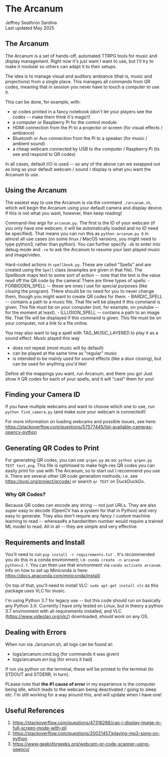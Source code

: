 # The Arcanum
Jeffrey Seathrún Sardina<br>
Last updated May 2025


## The Arcanum
The Arcanum is a set of hands-off, automated TTRPG tools for music and display management. Right now it's just want I want to use, but I'll try to make it modular so others can adapt it to their setups.

The idea is to manage visual and auditory ambiance (that is, music and projections) from a single place. This manages all commands from QR codes, meaning that in session you never have to touch a computer to use it.

This can be done, for example, with:
- qr codes printed in a fancy notebook (don't let your players see the codes -- make them think it's magic!)
- a computer or Raspberry Pi for the control module
- HDMI connection from the Pi to a projector or screen (for visual effects / ambiance)
- Bluetooth or Aux connection from the Pi to a speaker (for music / ambient sound)
- a cheap webcam connected by USB to the computer / Raspberry Pi (to see and respond to QR codes)

In all cases, default I/O is used -- so any of the above can we swapped out as long as your default webcam / sound / display is what you want the Arcanum to use.


## Using the Arcanum
The easiest way to use the Arcanum is via the command `./arcanum.sh`, which will begin the Arcanum using your default camera and display device. If this is not what you want, however, then keep reading!

Command-line args for `arcanum.py`. The first is the ID of your webcam (if you only have one webcam, it will be automatically loaded and no ID need be specified). That means you can run this as `python arcanum.py 0` in almost all use cases (on some linux / MacOS versions, you might need to type python3, rather than python). You can further specify `-db` to enter into debug mode and `-re` to ask the Arcanum to resume your last-played music and image/video.

Hard-coded actions in `spellbook.py`. These are called "Spells" and are created using the `Spell` class (examples are given in that file). The Spellbook maps text to some sort of action -- note that the text is the value read off the QR code by the camera! There are three types of spells: 
    - FORBIDDEN_SPELL -- these are ones I use for special purposes (like closing the program). THere should be no need for you to never change them, though you might want to create QR codes for them.
    - BARDIC_SPELL -- contains a path to a music file. That file will be played if this command is given. This file must be on your computer (not, for example, on youtube -- for the moment at least).
    - ILLUSION_SPELL -- contains a path to an image file. That file will be displayed if this command is given. This file must be on your computer, not a link to a file online.

You may also want to tag a spell with TAG_MUSIC_LAYERED to play it as a sound effect. Music played this way
- does not repeat (most music will by default)
- can be played at the same time as "regular" music
- is intended to be mainly used for sound effects (like a door closing), but can be used for anything you'd like!

Define all the mappings you want, run Arcanum, and there you go! Just show it QR codes for each of your spells, and it will "cast" them for you!


## Finding your Camera ID
If you have multiple webcams and want to choose which one to use, run `python find_camera.py` (and make sure your webcam is connected!)

For more information on loading webcams and possible issues, see here: https://stackoverflow.com/questions/57577445/list-available-cameras-opencv-python


## Generating QR Codes to Print
For generating QR codes, you can use `qrgen.py` as so: `python qrgen.py TEXT text.png`. This file is optimised to make high-res QR codes you can easily print for use with The Arcanum, so to start out I recommend you use it. There are several other QR code generation methods; i.e. see https://pypi.org/project/qrcode/ or search `qr TEXT` on DuckDuckGo.

### Why QR Codes?
Because QR codes can encode any string -- not just URLs. They are also super easy to decode (OpenCV has a system for that in Python) and very easy to generate. They also don't require any fancy / custom machine learning to read -- whereas#s a handwritten number would require a trained ML model to read. All in all -- they are simple and very effective.


## Requirements and Install
You'll need to run `pip install -r requirements.txt'`. It's recommended you do this in a conda environment; i.e. `conda create -n arcanum python=3.7`. You can then use that environment via `conda activate arcanum`. Info on how to set up Miniconda is here: https://docs.anaconda.com/miniconda/install/

On top of that, you'll need to install VLC: `sudo apt-get install vlc` as this package uses VLC for music.

I'm using Python 3.7 for legacy use -- but this code should run on basically any Python 3.X. Currently I have only tested on Linux, but in theory a python 3.7 environment with all requirements installed, and VLC (https://www.videolan.org/vlc/) downloaded, *should* work on any OS.


## Dealing with Errors
When run via ./arcanum.sh, all logs can be found at:
- logs/arcanum.cmd.log (for commands it was given)
- logs/arcanum.err.log (for errors it had)

If run via python on the terminal, these will be printed to the terminal (to STDOUT and STDERR, in turn).

PLease note that **the #1 cause of error** in my experience is the computer being idle, which leads to the webcam being deactivated / going to sleep etc. I'm still working for a way around this, and will update when I have one!


## Useful References
1. https://stackoverflow.com/questions/47316266/can-i-display-image-in-full-screen-mode-with-pil
2. https://stackoverflow.com/questions/20021457/playing-mp3-song-on-python
3. https://www.geeksforgeeks.org/webcam-qr-code-scanner-using-opencv/
